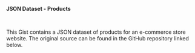 **JSON Dataset - Products**

<br>

This Gist contains a JSON dataset of products for an e-commerce store website. The original source can be found in the GitHub repository linked below.